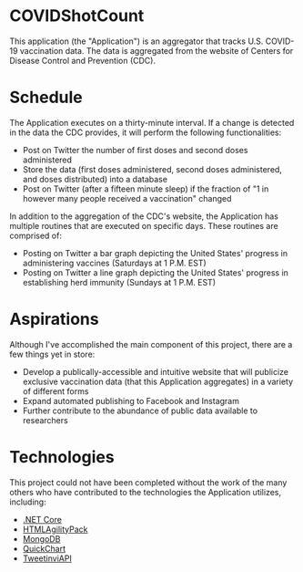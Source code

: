 # COVIDShotCount
This application (the "Application") is an aggregator that tracks U.S. COVID-19 vaccination data. The data is aggregated from the website of Centers for Disease Control and Prevention (CDC).

# Schedule
The Application executes on a thirty-minute interval. If a change is detected in the data the CDC provides, it will perform the following functionalities:

- Post on Twitter the number of first doses and second doses administered
- Store the data (first doses administered, second doses administered, and doses distributed) into a database
- Post on Twitter (after a fifteen minute sleep) if the fraction of "1 in however many people received a vaccination" changed

In addition to the aggregation of the CDC's website, the Application has multiple routines that are executed on specific days. These routines are comprised of:

- Posting on Twitter a bar graph depicting the United States' progress in administering vaccines (Saturdays at 1 P.M. EST)
- Posting on Twitter a line graph depicting the United States' progress in establishing herd immunity (Sundays at 1 P.M. EST)

# Aspirations
Although I've accomplished the main component of this project, there are a few things yet in store:

- Develop a publically-accessible and intuitive website that will publicize exclusive vaccination data (that this Application aggregates) in a variety of different forms
- Expand automated publishing to Facebook and Instagram
- Further contribute to the abundance of public data available to researchers

# Technologies
This project could not have been completed without the work of the many others who have contributed to the technologies the Application utilizes, including:

- [.NET Core](https://github.com/dotnet/core)
- [HTMLAgilityPack](https://github.com/zzzprojects/html-agility-pack)
- [MongoDB](https://github.com/mongodb/mongo-csharp-driver)
- [QuickChart](https://github.com/typpo/quickchart-csharp)
- [TweetinviAPI](https://github.com/linvi/tweetinvi)